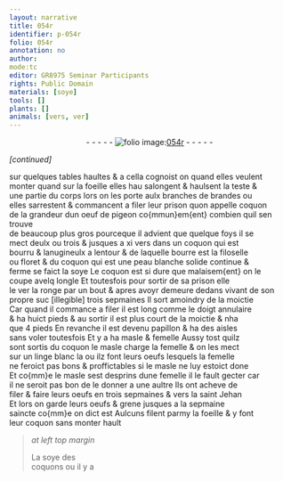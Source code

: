 ```yaml
---
layout: narrative
title: 054r
identifier: p-054r
folio: 054r
annotation: no
author:
mode:tc
editor: GR8975 Seminar Participants
rights: Public Domain
materials: [soye]
tools: []
plants: []
animals: [vers, ver]
---
```


<div class="folio" align="center">- - - - - <a href="http://gallica.bnf.fr/ark:/12148/btv1b10500001g/f113.image" target="_blank"><img src="https://cu-mkp.github.io/2017-workshop-edition/assets/photo-icon.png" alt="folio image: " style="display:inline-block; margin-bottom:-3px;"/>054r</a> - - - - - </div>  
 
*[continued]*
  
sur quelques tables haultes & a cella cognoist on quand elles veulent<br/> monter quand sur la foeille elles hau salongent & haulsent la teste &<br/> une partie du corps lors on les porte aulx branches de brandes ou<br/> elles sarrestent & commancent a filer leur prison quon appelle coquon<br/> de la grandeur dun oeuf de pigeon co{mmun}em{ent} combien quil sen trouve<br/> de beaucoup plus gros pourceque il advient que quelque foys il se<br/> mect deulx ou trois & jusques a xi <span class="al">vers</span> dans un coquon qui est<br/> bourru & lanugineulx a lentour & de laquelle bourre est la filoselle<br/> ou floret & du coquon qui est une peau blanche solide continue &<br/> ferme se faict la <span class="m">soye</span> Le coquon est si dure que malaisem{ent} on le<br/> coupe avelq longle Et toutesfois pour sortir de sa prison elle<br/> le <span class="al">ver</span> la ronge par un bout & apres avoyr demeure dedans vivant de son<br/> propre suc [illegible] trois sepmaines Il sort amoindry de la moictie<br/> Car quand il commance a filer il est long comme le doigt annulaire<br/> & ha huict pieds & au sortir il est plus court de la moictie & nha<br/> que 4 pieds En revanche il est devenu papillon & ha des aisles<br/> sans voler toutesfois Et y a ha masle & femelle Aussy tost quilz<br/> sont sortis du coquon le masle charge la femelle & on les mect<br/> sur un linge blanc la ou ilz font leurs oeufs lesquels la femelle<br/> ne feroict pas bons & proffictables si le masle ne luy estoict done<br/> Et co{mm}e le masle sest desprins dune femelle il le fault gecter car<br/> il ne seroit pas bon de le donner a une aultre Ils ont acheve de<br/> filer & faire leurs oeufs en trois sepmaines & vers la saint Jehan<br/> Et lors on garde leurs oeufs & grene jusques a la sepmaine<br/> saincte co{mm}e on dict est Aulcuns filent parmy la foeille & y font<br/> leur coquon sans monter hault
 
> *at left top margin*
> 
>   La <span class="m">soye</span> des<br/> coquons ou il y a
 
